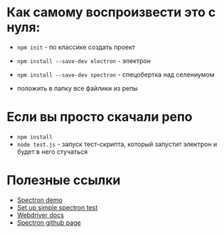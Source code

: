 # Как самому воспроизвести это с нуля:

-   `npm init` - по классике создать проект

-   `npm install --save-dev electron` - электрон
-   `npm install --save-dev spectron` - спецобертка над селениумом

-   положить в папку все файлики из репы

# Если вы просто скачали репо

-   `npm install`
-   `node test.js` - запуск тест-скрипта, который запустит электрон
    и будет в него стучаться

# Полезные ссылки

-   [Spectron demo](https://www.electronjs.org/spectron)
-   [Set up simple spectron test](https://www.electronjs.org/docs/tutorial/using-selenium-and-webdriver#setting-up-spectron)
-   [Webdriver docs](https://webdriver.io/docs/api/)
-   [Spectron github page](https://github.com/electron-userland/spectron#application-api)
